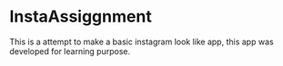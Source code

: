 # InstaAssiggnment
This is a attempt to make a basic instagram look like app, this app was developed for learning purpose.
